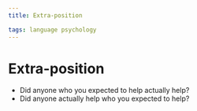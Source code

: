 ```yaml
---
title: Extra-position

tags: language psychology 
---
```


# Extra-position
- Did anyone who you expected to help actually help?
- Did anyone actually help who you expected to help?


































